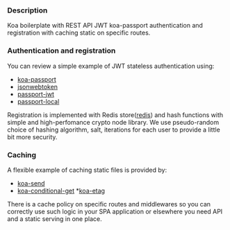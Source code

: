 ### Description
Koa boilerplate with REST API JWT koa-passport authentication and registration with caching static on specific routes.
### Authentication and registration
You can review a simple example of JWT stateless authentication using: 
* [koa-passport](https://github.com/rkusa/koa-passport) 
* [jsonwebtoken](https://github.com/auth0/node-jsonwebtoken)
* [passport-jwt](https://github.com/mikenicholson/passport-jwt)
* [passport-local](https://github.com/jaredhanson/passport-local)

Registration is implemented with Redis store([redis](https://github.com/NodeRedis/node-redis)) and hash functions with simple and high-perfomance crypto node library. We use pseudo-random choice of hashing algorithm, salt, iterations for each user to provide a little bit more security.
### Caching
A flexible example of caching static files is provided by: 
* [koa-send](https://github.com/koajs/send)
* [koa-conditional-get](https://github.com/koajs/conditional-get)
*[koa-etag](https://github.com/koajs/etag)

There is a cache policy on specific routes and middlewares so you can correctly use such logic in your SPA application or elsewhere you need API and a static serving in one place.
